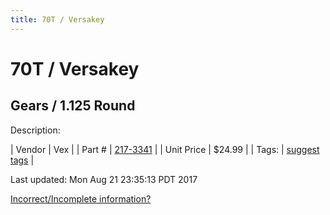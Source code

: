 ```yaml
---
title: 70T / Versakey
---
```


# 70T / Versakey
## Gears / 1.125 Round
Description: 	 

| Vendor | Vex | 
| Part # | [217-3341](http://www.vexrobotics.com/vexpro/motion/vexpro-gears/bearing-bore-gears.html) | 
| Unit Price | $24.99 | 
| Tags: | [suggest tags](https://docs.google.com/forms/d/e/1FAIpQLSeWyY8v3RgOty-MyWmh9U0iivNYN_molChYyS-0U-o-kOAv_g/viewform) | 

Last updated: Mon Aug 21 23:35:13 PDT 2017

 [Incorrect/Incomplete information?](https://docs.google.com/forms/d/e/1FAIpQLSeWyY8v3RgOty-MyWmh9U0iivNYN_molChYyS-0U-o-kOAv_g/viewform)